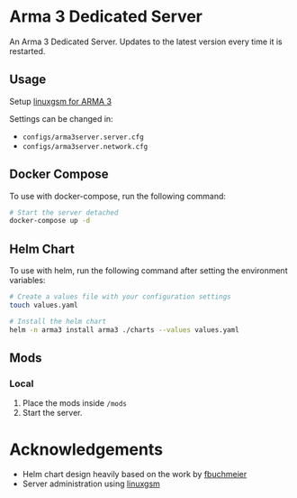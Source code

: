 # Arma 3 Dedicated Server

An Arma 3 Dedicated Server. Updates to the latest version every time it is restarted.

## Usage

Setup [linuxgsm for ARMA 3](https://docs.linuxgsm.com/game-servers/arma-3)

Settings can be changed in:

- `configs/arma3server.server.cfg`
- `configs/arma3server.network.cfg`

## Docker Compose

To use with docker-compose, run the following command:

```bash
# Start the server detached
docker-compose up -d
```

## Helm Chart

To use with helm, run the following command after setting the environment variables:

```bash
# Create a values file with your configuration settings
touch values.yaml

# Install the helm chart
helm -n arma3 install arma3 ./charts --values values.yaml
```

## Mods

### Local

1. Place the mods inside `/mods`
2. Start the server.

# Acknowledgements

- Helm chart design heavily based on the work by [fbuchmeier](https://github.com/fbuchmeier)
- Server administration using [linuxgsm](https://linuxgsm.com)